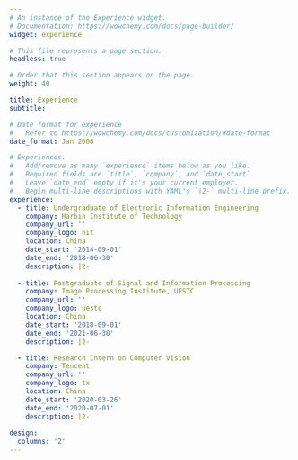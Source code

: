 ```yaml
---
# An instance of the Experience widget.
# Documentation: https://wowchemy.com/docs/page-builder/
widget: experience

# This file represents a page section.
headless: true

# Order that this section appears on the page.
weight: 40

title: Experience
subtitle:

# Date format for experience
#   Refer to https://wowchemy.com/docs/customization/#date-format
date_format: Jan 2006

# Experiences.
#   Add/remove as many `experience` items below as you like.
#   Required fields are `title`, `company`, and `date_start`.
#   Leave `date_end` empty if it's your current employer.
#   Begin multi-line descriptions with YAML's `|2-` multi-line prefix.
experience:
  - title: Undergraduate of Electronic Information Engineering
    company: Harbin Institute of Technology
    company_url: ''
    company_logo: hit
    location: China
    date_start: '2014-09-01'
    date_end: '2018-06-30'
    description: |2-
    
  - title: Postgraduate of Signal and Information Processing
    company: Image Processing Institute, UESTC
    company_url: ''
    company_logo: uestc
    location: China
    date_start: '2018-09-01'
    date_end: '2021-06-30'
    description: |2-

  - title: Research Intern on Computer Vision
    company: Tencent
    company_url: ''
    company_logo: tx
    location: China
    date_start: '2020-03-26'
    date_end: '2020-07-01'
    description: |2-
    
design:
  columns: '2'
---
```

